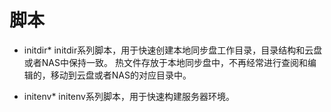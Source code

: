 # 脚本

- initdir*
initdir系列脚本，用于快速创建本地同步盘工作目录，目录结构和云盘或者NAS中保持一致。
热文件存放于本地同步盘中，不再经常进行查阅和编辑的，移动到云盘或者NAS的对应目录中。

- initenv*
initenv系列脚本，用于快速构建服务器环境。